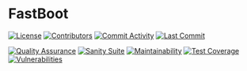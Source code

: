 # FastBoot

[![License](https://img.shields.io/github/license/ShadowXBoss696/FastBoot)](https://github.com/ShadowXBoss696/FastBoot/blob/develop/LICENSE)
[![Contributors](https://img.shields.io/github/contributors/ShadowXBoss696/FastBoot)](https://github.com/ShadowXBoss696/FastBoot/graphs/contributors)
[![Commit Activity](https://img.shields.io/github/commit-activity/m/ShadowXBoss696/FastBoot)](https://github.com/ShadowXBoss696/FastBoot/graphs/commit-activity)
[![Last Commit](https://img.shields.io/github/last-commit/ShadowXBoss696/FastBoot)](https://github.com/ShadowXBoss696/FastBoot/network)


[![Quality Assurance](https://github.com/ShadowXBoss696/FastBoot/actions/workflows/quality-assurance.yml/badge.svg?branch=develop)](https://github.com/ShadowXBoss696/FastBoot/actions/workflows/quality-assurance.yml)
[![Sanity Suite](https://github.com/ShadowXBoss696/FastBoot/actions/workflows/sanity-suite.yml/badge.svg)](https://github.com/ShadowXBoss696/FastBoot/actions/workflows/sanity-suite.yml)
[![Maintainability](https://api.codeclimate.com/v1/badges/8bbfbab0e5cd03667256/maintainability)](https://codeclimate.com/github/ShadowXBoss696/FastBoot/maintainability)
[![Test Coverage](https://api.codeclimate.com/v1/badges/8bbfbab0e5cd03667256/test_coverage)](https://codeclimate.com/github/ShadowXBoss696/FastBoot/test_coverage)
[![Vulnerabilities](https://snyk.io/test/github/ShadowXBoss696/FastBoot/badge.svg)](https://snyk.io/test/github/ShadowXBoss696/FastBoot)

